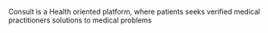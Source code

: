 Consult is a Health oriented platform, where patients seeks verified medical practitioners solutions to medical problems